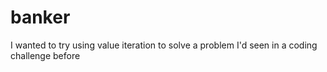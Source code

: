 # banker
I wanted to try using value iteration to solve a problem I'd seen in a coding challenge before
